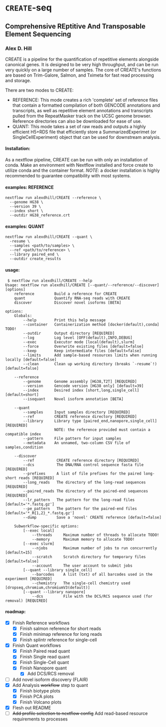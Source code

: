 <!--
  REQUIRED NOTICE: Copyright (c) 2020-2023, Regents of the University of California
  All rights reserved. https://polyformproject.org/licenses/noncommercial/1.0.0
  
  This software was developed by the Daniel Kim lab at the University of California, Santa Cruz.
  Authors: Roman E. Reggiardo, Vikas Peddu, Alex D. Hill
  
  The licensor grants you a copyright license for the software to do everything you might do with
  the software that would otherwise infringe the licensor’s copyright in it for any permitted
  purpose.
  
  As far as the law allows, the software comes as is, without any warranty or condition, and the
  licensor will not be liable to you for any damages arising out of these terms or the use or
  nature of the software, under any kind of legal claim.
-->


# `CREATE`-seq
## Comprehensive REptitive And Transposable Element Sequencing
### Alex D. Hill

CREATE is a pipeline for the quantification of repetitive elements alongside canonical genes. It is designed to be very high throughput, and can be run very quickly on a large number of samples. The core of CREATE's functions are based on Trim-Galore, Salmon, and Tximeta for fast read processing and storage.

There are two modes to CREATE:
  - REFERENCE: This mode creates a rich 'complete' set of reference files that contain a formatted compilation of both GENCODE annotations and transcripts, as well as repetitive element annotations and transcripts pulled from the RepeatMasker track on the UCSC genome browser. Reference directories can also be downloaded for ease of use.
  - QUANT: This mode takes a set of raw reads and outputs a highly efficient H5+RDS file that efficiently store a SummarizedExperimet (or SingleCellExperiment) object that can be used for downstream analysis.

#### Installation:
As a nextflow pipeline, CREATE can be run with only an installation of conda. Make an environment with Nextflow installed and force create to utilize conda and the container format. *NOTE*: a docker installation is highly recommended to guarantee compatibility with most systems.

#### examples: REFERENCE
```
nextflow run alexdhill/CREATE --reference \
  --genome HG38 \
  --version 39 \
  --index short \
  --outdir HG38_reference.crt
```

#### examples: QUANT
```
nextflow run alexdhill/CREATE --quant \
  -resume \
  --samples <path/to/samples> \
  --ref <path/to/reference> \
  --library paired_end \
  --outdir create_results
```


#### usage:
<!--    discover          Discover novel isoforms [BETA] -->
```
 $ nextflow run alexdhill/CREATE --help
Usage: nextflow run alexdhill/CREATE [--quant/--reference/--discover] [options]
    reference         Build a reference for CREATE
    quant             Quantify RNA-seq reads with CREATE
    discover          Discover novel isoforms [BETA]

options:
    Globals:
        --help        Print this help message
        --container   Containerization method [docker(default),conda] TODO!
        --outdir      Output directory [REQUIRED]
        --log         Log level [OFF(default),INFO,DEBUG]
        --exec        Executor mode [local(default),slurm]
        --force       Overwrite existing files [default=false]
        --keep        Keep intermediate files [default=false]
        --limits      Add sample-based resources limits when running locally [default=false]
        --clean       Clean up working directory (breaks `-resume`!) [default=false]

    --reference
        --genome      Genome assembly [HG38,T2T] [REQUIRED]
        --version     Gencode version [HG38 only] [default=39]
        --index       Desired index [short,long,single_cell] [default=short]
        --isoquant    Novel isoform annotation [BETA]

    --quant
        --samples     Input samples directory [REQUIRED]
        --ref         CREATE reference directory [REQUIRED]
        --library     Library type [paired_end,nanopore,single_cell] [REQUIRED]
                      NOTE: the reference provided must contain a compatible index
        --pattern     File pattern for input samples
        --metadata    An unnamed, two-column CSV file of samples,condition

    --discover
        --ref          CREATE reference directory [REQUIRED]
        --dcs          The DNA/RNA control sequence fasta file [REQUIRED]
        --prefixes     A list of file prefixes for the paired long-short reads [REQUIRED]
        --long_reads   The directory of the long-read sequences [REQUIRED]
        --paired_reads The directory of the paired-end sequences [REQUIRED]
        --lr_pattern   The pattern for the long-read files [default='*.fastq.gz']
        --pe_pattern   The pattern for the paired-end files [default='*_R{1,2}_*.fastq.gz']
        --dump         Save a 'novel' CREATE reference [default=false]

    Subworkflow-specific options:
        [--exec local]
            --threads     Maximum number of threads to allocate TODO!
            --memory      Maximum memory to allocate TODO!
        [--exec slurm]
            --njobs       Maximum number of jobs to run concurrently [default=15]
            --scratch     Scratch directory for temporary files [default=false]
            --account     The user account to submit jobs
        [--quant --library single_cell]
            --barcodes    A list (txt) of all barcodes used in the experiment [REQUIRED]
            --chemistry   The single-cell chemistry used [dropseq,chromium,chromiumV3(default)]
        [--quant --library nanopore]
            --dcs         File with the DCS/RCS sequence used (for removal) [REQUIRED]
```

#### roadmap:
- [X] Finish Reference workflows
  - [X] Finish salmon reference for short reads
  - [X] Finish minimap reference for long reads
  - [X] Finish splintr reference for single-cell
- [X] Finish Quant workflows
  - [X] Finish Paired read quant
  - [X] Finish Single read quant
  - [X] Finish Single-Cell quant
  - [X] Finish Nanopore quant
    - [X] Add DCS/RCS removal
- [ ] Add novel isoform discovery (FLAIR)
- [X] Add Analysis ~~workflow~~ step to quant
  - [X] Finish biotype plots
  - [X] Finish PCA plots
  - [X] Finish Volcano plots
- [X] Flesh out README
- [ ] ~~Add profile selection to nextflow config~~ Add read-based resource requirements to processes
